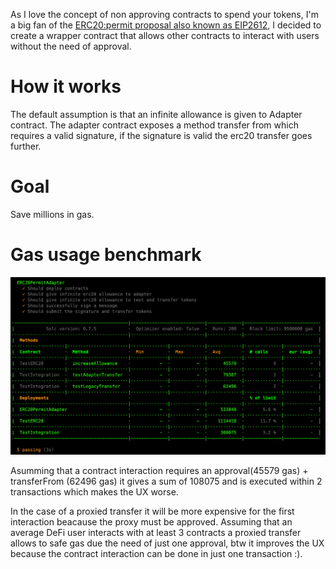 As I love the concept of non approving contracts to spend your tokens, I'm a big fan of the [ERC20:permit proposal also known as EIP2612](https://github.com/OpenZeppelin/openzeppelin-contracts/pull/2237/files/f410734f41f632b42ab4fc4e8695f47d800de709), I decided to create a wrapper contract that allows other contracts to interact with users without the need of approval.

# How it works

The default assumption is that an infinite allowance is given to Adapter contract.
The adapter contract exposes a method transfer from which requires a valid signature, if the signature is valid the erc20 transfer goes further.

# Goal

Save millions in gas.

# Gas usage benchmark

![alt text](https://github.com/marcellobardus/erc20-permit-adapter/blob/master/.github/benchmark.png?raw=true)

Asumming that a contract interaction requires an approval(45579 gas) + transferFrom (62496 gas) it gives a sum of 108075 and is executed within 2 transactions which makes the UX worse.

In the case of a proxied transfer it will be more expensive for the first interaction beacause the proxy must be approved. Assuming that an average DeFi user interacts with at least 3 contracts a proxied transfer allows to safe gas due the need of just one approval, btw it improves the UX because the contract interaction can be done in just one transaction :).
